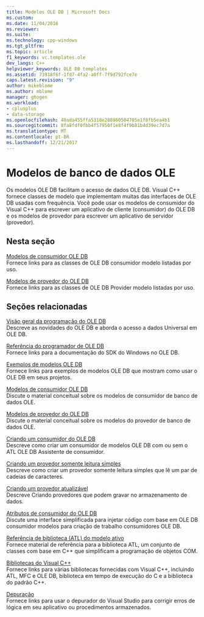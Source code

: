 ```yaml
---
title: Modelos OLE DB | Microsoft Docs
ms.custom: 
ms.date: 11/04/2016
ms.reviewer: 
ms.suite: 
ms.technology: cpp-windows
ms.tgt_pltfrm: 
ms.topic: article
f1_keywords: vc.templates.ole
dev_langs: C++
helpviewer_keywords: OLE DB templates
ms.assetid: 73918f6f-1fd7-4fa2-a0ff-7f9d792fce7e
caps.latest.revision: "9"
author: mikeblome
ms.author: mblome
manager: ghogen
ms.workload:
- cplusplus
- data-storage
ms.openlocfilehash: 40ada455ffa5318e280860504705e1f8fb5ea4b1
ms.sourcegitcommit: 8fa8fdf0fbb4f57950f1e8f4f9b81b4d39ec7d7a
ms.translationtype: MT
ms.contentlocale: pt-BR
ms.lasthandoff: 12/21/2017
---
```

# <a name="ole-db-templates"></a>Modelos de banco de dados OLE
Os modelos OLE DB facilitam o acesso de dados OLE DB. Visual C++ fornece classes de modelo que implementam muitas das interfaces de OLE DB usadas com frequência. Você pode usar os modelos de consumidor do Visual C++ para escrever um aplicativo de cliente (consumidor) do OLE DB e os modelos de provedor para escrever um aplicativo de servidor (provedor).  
  
## <a name="in-this-section"></a>Nesta seção  
 [Modelos de consumidor OLE DB](../../data/oledb/ole-db-consumer-templates-reference.md)  
 Fornece links para as classes de OLE DB consumidor modelo listadas por uso.  
  
 [Modelos de provedor do OLE DB](../../data/oledb/ole-db-provider-templates-reference.md)  
 Fornece links para as classes de OLE DB Provider modelo listadas por uso.  
  
## <a name="related-sections"></a>Seções relacionadas  
 [Visão geral da programação do OLE DB](../../data/oledb/ole-db-programming-overview.md)  
 Descreve as novidades do OLE DB e aborda o acesso a dados Universal em OLE DB.  
  
 [Referência do programador de OLE DB](https://msdn.microsoft.com/en-us/library/ms713643.aspx)  
 Fornece links para a documentação do SDK do Windows no OLE DB.  
  
 [Exemplos de modelos OLE DB](../../visual-cpp-samples.md)  
 Fornece links para exemplos de modelos OLE DB que mostram como usar o OLE DB em seus projetos.  
  
 [Modelos de consumidor OLE DB](../../data/oledb/ole-db-consumer-templates-cpp.md)  
 Discute o material conceitual sobre os modelos de consumidor de banco de dados OLE.  
  
 [Modelos de provedor do OLE DB](../../data/oledb/ole-db-provider-templates-cpp.md)  
 Discute o material conceitual sobre os modelos do provedor de banco de dados OLE.  
  
 [Criando um consumidor do OLE DB](../../data/oledb/creating-an-ole-db-consumer.md)  
 Descreve como criar um consumidor de modelos OLE DB com ou sem o ATL OLE DB Assistente de consumidor.  
  
 [Criando um provedor somente leitura simples](../../data/oledb/creating-a-simple-read-only-provider.md)  
 Descreve como criar um provedor somente leitura simples que lê um par de cadeias de caracteres.  
  
 [Criando um provedor atualizável](../../data/oledb/creating-an-updatable-provider.md)  
 Descreve Criando provedores que podem gravar no armazenamento de dados.  
  
 [Atributos de consumidor do OLE DB](../../windows/ole-db-consumer-attributes.md)  
 Discute uma interface simplificada para injetar código com base em OLE DB consumidor modelos para criação de trabalho consumidores OLE DB.  
  
 [Referência de biblioteca (ATL) do modelo ativo](../../atl/atl-com-desktop-components.md)  
 Fornece material de referência para a biblioteca ATL, um conjunto de classes com base em C++ que simplificam a programação de objetos COM.  
  
 [Bibliotecas do Visual C++](http://msdn.microsoft.com/en-us/fec23c40-10c0-4857-9cdc-33a3b99b30ae)  
 Fornece links para várias bibliotecas fornecidas com Visual C++, incluindo ATL, MFC e OLE DB, biblioteca em tempo de execução do C e a biblioteca do padrão C++.  
  
 [Depuração](/visualstudio/debugger/debugging-in-visual-studio)  
 Fornece links para usar o depurador do Visual Studio para corrigir erros de lógica em seu aplicativo ou procedimentos armazenados.